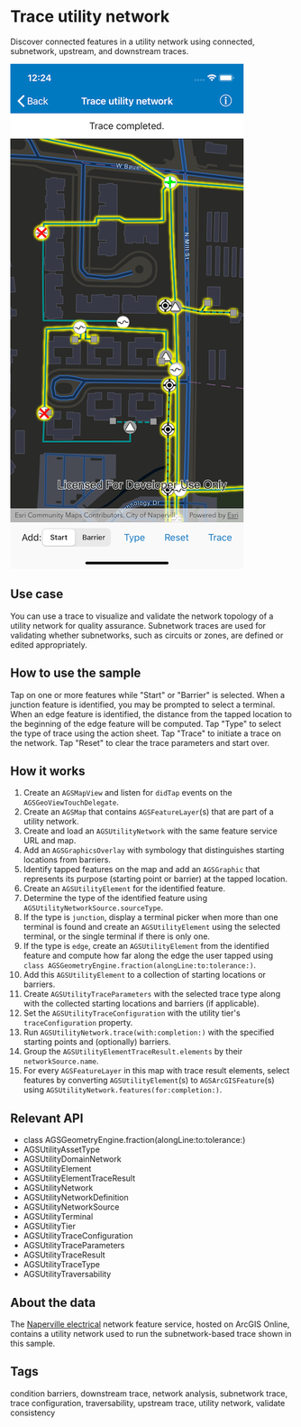 # Trace utility network

Discover connected features in a utility network using connected, subnetwork, upstream, and downstream traces.

![Image of trace utility network](trace-utility-network.png)

## Use case

You can use a trace to visualize and validate the network topology of a utility network for quality assurance. Subnetwork traces are used for validating whether subnetworks, such as circuits or zones, are defined or edited appropriately.

## How to use the sample

Tap on one or more features while "Start" or "Barrier" is selected. When a junction feature is identified, you may be prompted to select a terminal. When an edge feature is identified, the distance from the tapped location to the beginning of the edge feature will be computed. Tap "Type" to select the type of trace using the action sheet. Tap "Trace" to initiate a trace on the network. Tap "Reset" to clear the trace parameters and start over.

## How it works

1. Create an `AGSMapView` and listen for `didTap` events on the `AGSGeoViewTouchDelegate`.
2. Create an `AGSMap` that contains `AGSFeatureLayer`(s) that are part of a utility network.
3. Create and load an `AGSUtilityNetwork` with the same feature service URL and map.
4. Add an `AGSGraphicsOverlay` with symbology that distinguishes starting locations from barriers.
5. Identify tapped features on the map and add an `AGSGraphic` that represents its purpose (starting point or barrier) at the tapped location.
6. Create an `AGSUtilityElement` for the identified feature.
7. Determine the type of the identified feature using `AGSUtilityNetworkSource.sourceType`.
8. If the type is `junction`, display a terminal picker when more than one terminal is found and create an `AGSUtilityElement` using the selected terminal, or the single terminal if there is only one.
9. If the type is `edge`, create an `AGSUtilityElement` from the identified feature and compute how far along the edge the user tapped using `class AGSGeometryEngine.fraction(alongLine:to:tolerance:)`.
10. Add this `AGSUtilityElement` to a collection of starting locations or barriers.
11. Create `AGSUtilityTraceParameters` with the selected trace type along with the collected starting locations and barriers (if applicable).
12. Set the `AGSUtilityTraceConfiguration` with the utility tier's `traceConfiguration` property.
13. Run `AGSUtilityNetwork.trace(with:completion:)` with the specified starting points and (optionally) barriers.
14. Group the `AGSUtilityElementTraceResult.elements` by their `networkSource.name`.
15. For every `AGSFeatureLayer` in this map with trace result elements, select features by converting `AGSUtilityElement`(s) to `AGSArcGISFeature`(s) using `AGSUtilityNetwork.features(for:completion:)`.

## Relevant API

* class AGSGeometryEngine.fraction(alongLine:to:tolerance:)
* AGSUtilityAssetType
* AGSUtilityDomainNetwork
* AGSUtilityElement
* AGSUtilityElementTraceResult
* AGSUtilityNetwork
* AGSUtilityNetworkDefinition
* AGSUtilityNetworkSource
* AGSUtilityTerminal
* AGSUtilityTier
* AGSUtilityTraceConfiguration
* AGSUtilityTraceParameters
* AGSUtilityTraceResult
* AGSUtilityTraceType
* AGSUtilityTraversability

## About the data

The [Naperville electrical](https://sampleserver7.arcgisonline.com/arcgis/rest/services/UtilityNetwork/NapervilleElectric/FeatureServer) network feature service, hosted on ArcGIS Online, contains a utility network used to run the subnetwork-based trace shown in this sample.

## Tags

condition barriers, downstream trace, network analysis, subnetwork trace, trace configuration, traversability, upstream trace, utility network, validate consistency
